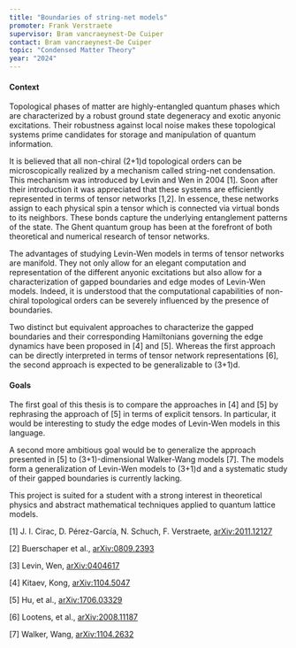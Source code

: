 ```yaml
---
title: "Boundaries of string-net models"
promoter: Frank Verstraete
supervisor: Bram vancraeynest-De Cuiper
contact: Bram vancraeynest-De Cuiper
topic: "Condensed Matter Theory"
year: "2024"
---
```


#### Context

Topological phases of matter are highly-entangled quantum phases which are characterized by a robust ground state degeneracy and exotic anyonic excitations. Their robustness against local noise makes these topological systems prime candidates for storage and manipulation of quantum information.

It is believed that all non-chiral (2+1)d topological orders can be microscopically realized by a mechanism called string-net condensation. This mechanism was introduced by Levin and Wen in 2004 [1]. Soon after their introduction it was appreciated that these systems are efficiently represented in terms of tensor networks [1,2]. In essence, these networks assign to each physical spin a tensor which is connected via virtual bonds to its neighbors. These bonds capture the underlying entanglement patterns of the state. The Ghent quantum group has been at the forefront of both theoretical and numerical research of tensor networks.

The advantages of studying Levin-Wen models in terms of tensor networks are manifold. They not only allow for an elegant computation and representation of the different anyonic excitations but also allow for a characterization of gapped boundaries and edge modes of Levin-Wen models. Indeed, it is understood that the computational capabilities of non-chiral topological orders can be severely influenced by the presence of boundaries.

Two distinct but equivalent approaches to characterize the gapped boundaries and their corresponding Hamiltonians governing the edge dynamics have been proposed in [4] and [5]. Whereas the first approach can be directly interpreted in terms of tensor network representations [6], the second approach is expected to be generalizable to (3+1)d.

#### Goals

The first goal of this thesis is to compare the approaches in [4] and [5] by rephrasing the approach of [5] in terms of explicit tensors. In particular, it would be interesting to study the edge modes of Levin-Wen models in this language.

A second more ambitious goal would be to generalize the approach presented in [5] to (3+1)-dimensional Walker-Wang models [7]. The models form a generalization of Levin-Wen models to (3+1)d and a systematic study of their gapped boundaries is currently lacking.

This project is suited for a student with a strong interest in theoretical physics and abstract mathematical techniques applied to quantum lattice models.

[1] J. I. Cirac, D. Pérez-García, N. Schuch, F. Verstraete, [arXiv:2011.12127](https://arxiv.org/abs/2011.12127)

[2] Buerschaper et al., [arXiv:0809.2393](https://arxiv.org/abs/0809.2393)

[3] Levin, Wen, [arXiv:0404617](https://arxiv.org/abs/cond-mat/0404617)

[4] Kitaev, Kong, [arXiv:1104.5047](https://arxiv.org/abs/1104.5047)

[5] Hu, et al., [arXiv:1706.03329](http://arxiv.org/abs/1706.03329)

[6] Lootens, et al., [arXiv:2008.11187](https://arxiv.org/abs/2008.11187)

[7] Walker, Wang, [arXiv:1104.2632](https://arxiv.org/abs/1104.2632)
